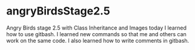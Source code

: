 # angryBirdsStage2.5
Angry Birds stage 2.5 with Class Inheritance and Images
today I learned how to use gitbash. I learned new commands so that me and others can work on the same code. I also learned how to write comments in gitbash. 
